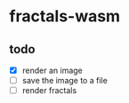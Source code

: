 # fractals-wasm

## todo

- [x] render an image
- [ ] save the image to a file
- [ ] render fractals